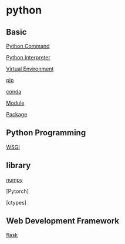 # python

## Basic

[Python Command]()

[Python Interpreter](python-interperter.md)

[Virtual Environment](python-virtual-environment.md)

[pip](python-pip.md)

[conda](python-conda.md)

[Module](python-module.md)

[Package](python-package.md)

## Python Programming

[WSGI](python-wsgi.md)

## library

[numpy](python-numpy.md)

[Pytorch]

[ctypes]

## Web Development Framework


[flask](python-flask.md)

